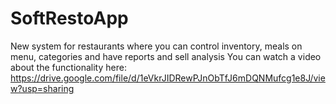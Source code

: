 # SoftRestoApp
New system for restaurants where you can control inventory, meals on menu, categories and have reports and sell analysis
You can watch a video about the functionality here: https://drive.google.com/file/d/1eVkrJIDRewPJnObTfJ6mDQNMufcg1e8J/view?usp=sharing

